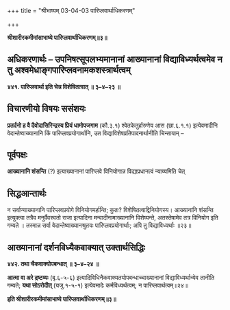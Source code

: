 +++
title = "श्रीभाष्यम् 03-04-03 पारिप्लवार्थाधिकरणम्"

+++


**श्रीशारीरकमीमांसाभाष्ये पारिप्लवार्थाधिकरणम्॥३॥**

## अधिकरणार्थः – उपनिषत्सूपलभ्यमानानां आख्यानानां विद्याविध्यर्थत्वमेव न तु अश्वमेधाङ्गपारिप्लवनामकशस्त्रार्थत्वम्

**४४१. पारिप्लवार्था इति चेन्न विशेषितत्वात् ॥ ३–४–२३ ॥**

## विचारणीयो विषयः ससंशयः

**प्रतर्दनो ह वै दैवोदासिरिन्द्रस्य प्रियं धामोपजगाम** (कौ.३.१) श्वेतकेतुर्हारुणेय आस (छा.६.१.१) इत्येवमादीनि वेदान्तेष्वाख्यानानि किं पारिप्लवप्रयोगार्थानि, उत विद्याविशेषप्रतिपादनार्थानीति चिन्तायाम् –

## पूर्वपक्षः

**आख्यानानि शंसन्ति** (?) इत्याख्यानानां पारिप्लवे विनियोगान्न विद्याप्रधानत्वं न्याय्यमिति चेत्

## सिद्धआन्तार्थः

न सर्वाण्याख्यानानि पारिप्लवप्रयोगे विनियोगमर्हान्ति; कुतः? विशेषितत्वाद्विनियोगस्य। आख्यानानि शंसन्ति इत्युक्त्वा तत्रैव
मनुर्वैवस्वतो राजा इत्यादिना मन्वादीनामाख्यानानि विशेष्यन्ते, अतस्तेषामेव तत्र विनियोग इति गम्यते । तस्मान्न सर्वा वेदान्तेष्वाख्यानश्रुतयः पारिप्लवप्रयोगार्थाः; अपि तु विद्याविध्यर्थाः ॥२३॥

## आख्यानानां दर्शनविध्यैकवाक्यात् उक्तार्थसिद्धिः

**४४२. तथा चैकवाक्योपबन्धात् ॥ ३–४–२४ ॥**

**आत्मा वा अरे द्रष्टव्यः** (बृ.६-५-६) इत्यादिविधिनैकवाक्यतयोपबन्धाच्चाख्यानानां विद्याविध्यर्थान्येव तानीति गम्यते; **यथा सोऽरोदीत्** (यजु.१-५-१) इत्येवमादेः कर्मविध्यर्थत्वम्; न पारिप्लवार्थत्वम्॥२४॥

**इति श्रीशारीरकमीमांसाभाष्ये पारिप्लवार्थाधिकरणम्॥३॥**


